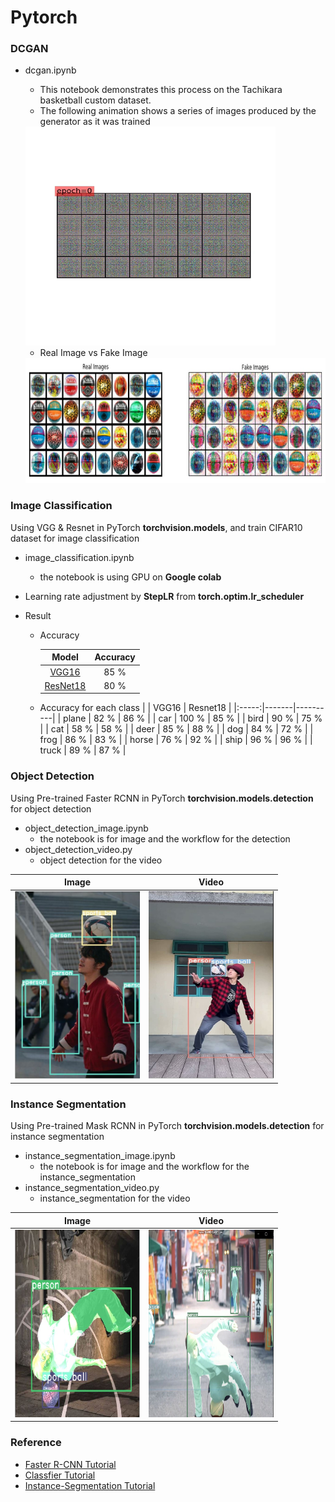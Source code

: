 # Pytorch

### DCGAN
- dcgan.ipynb
    - This notebook demonstrates this process on the Tachikara basketball custom dataset. 
    - The following animation shows a series of images produced by the generator as it was trained
    
    <img src="https://github.com/Silence1995/Pytorch/blob/master/figure/dcgan1.gif" width="400" height="350" /> 
    
    - Real Image  vs Fake Image
    
    <img src="https://github.com/Silence1995/Pytorch/blob/master/figure/dcgan2.JPG" width="550" height="200" /> 

### Image Classification

Using VGG & Resnet in PyTorch <b>torchvision.models</b>, and train CIFAR10 dataset for image classification


- image_classification.ipynb
    - the notebook is using GPU on <b>Google colab</b>

- Learning rate adjustment by <b>StepLR</b> from <b>torch.optim.lr_scheduler</b>


 
- Result
    - Accuracy

        |   Model  | Accuracy |
        |:--------:|:--------:|
        |   [VGG16](https://arxiv.org/abs/1409.1556)  |  85 %       |
        | [ResNet18](https://arxiv.org/abs/1512.03385)  |    80 %      |
    - Accuracy for each class
        |       | VGG16 | Resnet18 |
        |:-----:|-------|----------|
        | plane |  82 % | 86 %     |
        |  car  | 100 % | 85 %    |
        |  bird |    90 %   | 75 %  |
        |  cat  |    58 %   | 58 %  |
        |  deer |    85 %    | 88 %  |
        |  dog  |   84 %    | 72 %  |
        |  frog |   86 %    | 83 %  |
        | horse |    76 %   | 92 %  |
        | ship  |     96 %   | 96 %  |
        | truck  |    89 %  | 87 %  |

### Object Detection

Using Pre-trained Faster RCNN in PyTorch <b>torchvision.models.detection</b> for object detection

- object_detection_image.ipynb
    - the notebook is for image and the workflow for the detection 
- object_detection_video.py
    - object detection for the video
 
| Image | Video |
|:-----:|:-----:|
|   <img src="https://github.com/Silence1995/Pytorch/blob/master/figure/object_detection.JPG" width="200" height="300" />    | [<img src="https://github.com/Silence1995/Pytorch/blob/master/figure/object_detection_video.JPG"  width="200" height="300" >](https://drive.google.com/open?id=1_jY_eLx5o5wkypJac8GXYjyraJVIdFd_)|

### Instance Segmentation

Using Pre-trained Mask RCNN in PyTorch <b>torchvision.models.detection</b> for instance segmentation
- instance_segmentation_image.ipynb
    - the notebook is for image and the workflow for the instance_segmentation
- instance_segmentation_video.py
    - instance_segmentation for the video

| Image | Video |
|:-----:|:-----:|
|  <img src="https://github.com/Silence1995/Pytorch/blob/master/figure/instance_segmentation.JPG" width="200" height="300" /> |[<img src="https://github.com/Silence1995/Pytorch/blob/master/figure/instance_segmentation_video.JPG"  width="200" height="300" >](https://drive.google.com/open?id=1SeIvhCkkf8fnAm5DcgPfDfwGRFYzOOMz)       |

### Reference
- [Faster R-CNN Tutorial](https://zhuanlan.zhihu.com/p/93829453)
- [Classfier Tutorial](https://pytorch.org/tutorials/beginner/blitz/cifar10_tutorial.html)
- [Instance-Segmentation Tutorial](https://www.learnopencv.com/mask-r-cnn-instance-segmentation-with-pytorch/)
